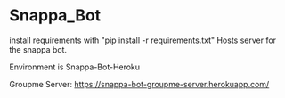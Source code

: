 # Snappa_Bot
install requirements with "pip install -r requirements.txt"
Hosts server for the snappa bot.

Environment is Snappa-Bot-Heroku

Groupme Server: https://snappa-bot-groupme-server.herokuapp.com/
